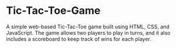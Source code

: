 # Tic-Tac-Toe-Game
A simple web-based Tic-Tac-Toe game built using HTML, CSS, and JavaScript. The game allows two players to play in turns, and it also includes a scoreboard to keep track of wins for each player.
